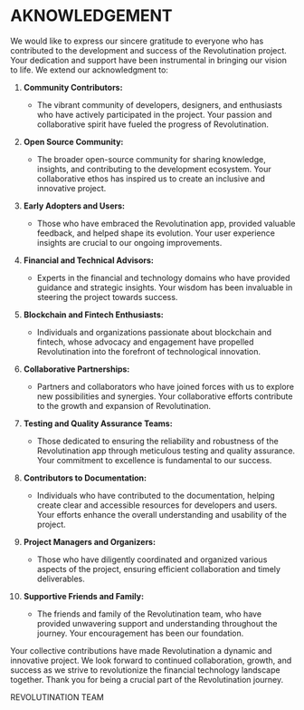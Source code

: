 # AKNOWLEDGEMENT

We would like to express our sincere gratitude to everyone who has contributed to the development and success of the Revolutination project. Your dedication and support have been instrumental in bringing our vision to life. We extend our acknowledgment to:

1. **Community Contributors:**

   - The vibrant community of developers, designers, and enthusiasts who have actively participated in the project. Your passion and collaborative spirit have fueled the progress of Revolutination.

2. **Open Source Community:**

   - The broader open-source community for sharing knowledge, insights, and contributing to the development ecosystem. Your collaborative ethos has inspired us to create an inclusive and innovative project.

3. **Early Adopters and Users:**

   - Those who have embraced the Revolutination app, provided valuable feedback, and helped shape its evolution. Your user experience insights are crucial to our ongoing improvements.

4. **Financial and Technical Advisors:**

   - Experts in the financial and technology domains who have provided guidance and strategic insights. Your wisdom has been invaluable in steering the project towards success.

5. **Blockchain and Fintech Enthusiasts:**

   - Individuals and organizations passionate about blockchain and fintech, whose advocacy and engagement have propelled Revolutination into the forefront of technological innovation.

6. **Collaborative Partnerships:**

   - Partners and collaborators who have joined forces with us to explore new possibilities and synergies. Your collaborative efforts contribute to the growth and expansion of Revolutination.

7. **Testing and Quality Assurance Teams:**

   - Those dedicated to ensuring the reliability and robustness of the Revolutination app through meticulous testing and quality assurance. Your commitment to excellence is fundamental to our success.

8. **Contributors to Documentation:**

   - Individuals who have contributed to the documentation, helping create clear and accessible resources for developers and users. Your efforts enhance the overall understanding and usability of the project.

9. **Project Managers and Organizers:**

   - Those who have diligently coordinated and organized various aspects of the project, ensuring efficient collaboration and timely deliverables.

10. **Supportive Friends and Family:**
    - The friends and family of the Revolutination team, who have provided unwavering support and understanding throughout the journey. Your encouragement has been our foundation.

Your collective contributions have made Revolutination a dynamic and innovative project. We look forward to continued collaboration, growth, and success as we strive to revolutionize the financial technology landscape together. Thank you for being a crucial part of the Revolutination journey.

REVOLUTINATION TEAM
